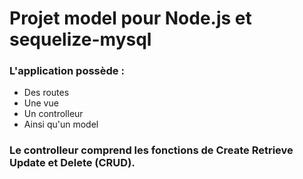 # Projet model pour Node.js et sequelize-mysql

### L'application possède : 
- Des routes 
- Une vue 
- Un controlleur 
- Ainsi qu'un model

### Le controlleur comprend les fonctions de Create Retrieve Update et Delete (CRUD).
